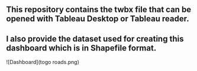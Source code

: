 ## This repository contains the twbx file that can be opened with Tableau Desktop or Tableau reader.

## I also provide the dataset used for creating this dashboard which is in Shapefile format.

![Dashboard](togo roads.png)
